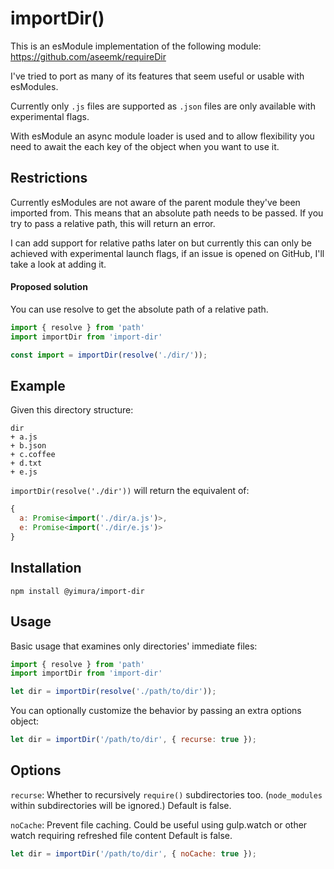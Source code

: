 # importDir()

This is an esModule implementation of the following module: https://github.com/aseemk/requireDir

I've tried to port as many of its features that seem useful or usable with esModules.

Currently only `.js` files are supported as `.json` files are only available with experimental flags.

With esModule an async module loader is used and to allow flexibility you need to await the each key of the object when you want to use it.

## Restrictions

Currently esModules are not aware of the parent module they've been imported from. This means that an absolute path needs to be passed.
If you try to pass a relative path, this will return an error.


I can add support for relative paths later on but currently this can only be achieved with experimental launch flags, if an issue is opened on GitHub, I'll take a look at adding it.

#### Proposed solution

You can use resolve to get the absolute path of a relative path.

```js
import { resolve } from 'path'
import importDir from 'import-dir'

const import = importDir(resolve('./dir/'));
```

## Example

Given this directory structure:

```
dir
+ a.js
+ b.json
+ c.coffee
+ d.txt
+ e.js
```

`importDir(resolve('./dir'))` will return the equivalent of:

```js
{
  a: Promise<import('./dir/a.js')>,
  e: Promise<import('./dir/e.js')>
}
```

## Installation

```
npm install @yimura/import-dir
```

## Usage

Basic usage that examines only directories' immediate files:

```js
import { resolve } from 'path'
import importDir from 'import-dir'

let dir = importDir(resolve('./path/to/dir'));
```

You can optionally customize the behavior by passing an extra options object:

```js
let dir = importDir('/path/to/dir', { recurse: true });
```

## Options

`recurse`: Whether to recursively `require()` subdirectories too.
(`node_modules` within subdirectories will be ignored.)
Default is false.

`noCache`: Prevent file caching. Could be useful using gulp.watch or other watch requiring refreshed file content Default is false.

```js
let dir = importDir('/path/to/dir', { noCache: true });
```
